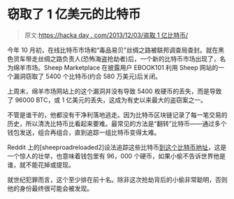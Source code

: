 # 窃取了 1 亿美元的比特币

> 原文:[https://hacka day . com/2013/12/03/盗取 1 亿比特币/](https://hackaday.com/2013/12/03/stealing-100-million-in-bitcoins/)

今年 10 月初，在线比特币市场和“毒品易贝”丝绸之路被联邦调查局查封。就在黑色货车带走丝绸之路负责人(恐怖海盗抢劫者)后，一个新的比特币市场出现了，名为绵羊市场。Sheep Marketplace 在披露用户 EBOOK101 利用 Sheep 网站的一个漏洞窃取了 5400 个比特币(约合 580 万美元)后关闭。

上周末，绵羊市场网站上的这个漏洞并没有导致 5400 枚硬币的丢失，而是导致了 96000 BTC，或 1 亿美元的丢失，这成为有史以来最大的盗窃案之一。

不管是谁干的，他都没有干净利落地逃走。因为比特币区块链记录了每一笔交易的历史，所以清洗比特币比看起来要难。最常见的方法是“翻转”比特币——通过多个钱包发送，组合再组合，直到追踪一组比特币变得太难。

Reddit 上的[sheeproadreloaded2]设法追踪这些比特币[到这个比特币地址](https://blockchain.info/address/1CbR8da9YPZqXJJKm9ze1GYf67eKAUfXwP)，这是一个惊人的壮举，也意味着钱包里有 96，000 个硬币，如果小偷不告诉世界他是谁，就不能花掉或提现。

就世纪犯罪而言，这个至少排在前十名。除非这次抢劫背后的小偷非常聪明，否则他的身份最终很可能会被发现。